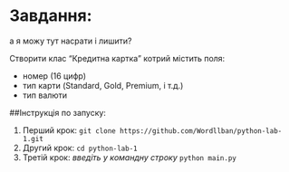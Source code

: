# Завдання:
а я можу тут насрати і лишити?

Створити клас “Кредитна картка” котрий містить поля:
- номер (16 цифр)
- тип карти (Standard, Gold, Premium, і т.д.)
- тип валюти


##Інструкція по запуску:

1. Перший крок: `git clone https://github.com/Wordllban/python-lab-1.git`
1. Другий крок: `cd python-lab-1`
1. Третій крок: _введіть у командну строку_ `python main.py`
